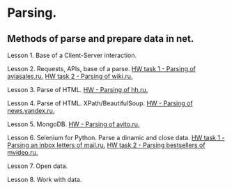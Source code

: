 # Parsing.

## Methods of parse and prepare data in net.

Lesson 1. Base of a Client-Server interaction.

Lesson 2. Requests, APIs, base of a parse. [HW task 1 - Parsing of aviasales.ru.](https://github.com/hildar/parsing/blob/master/L2_aviasales.py) [HW task 2 - Parsing of wiki.ru.](https://github.com/hildar/parsing/blob/master/L2_parse_wiki.py)

Lesson 3. Parse of HTML. [HW - Parsing of hh.ru.](https://github.com/hildar/parsing/blob/master/L2_parse_wiki.py)

Lesson 4. Parse of HTML. XPath/BeautifulSoup. [HW - Parsing of news.yandex.ru.](https://github.com/hildar/parsing/blob/master/les4_ya_news.py) 

Lesson 5. MongoDB. [HW - Parsing of avito.ru.](https://github.com/hildar/parsing/blob/master/les5_avito_mongo.py)

Lesson 6. Selenium for Python. Parse a dinamic and close data. [HW task 1 - Parsing an inbox letters of mail.ru.](https://github.com/hildar/parsing/blob/master/les6_selenium.py) [HW task 2 - Parsing bestsellers of mvideo.ru.](https://github.com/hildar/parsing/blob/master/les6_selenium_mvideo.py)

Lesson 7. Open data.

Lesson 8. Work with data.
